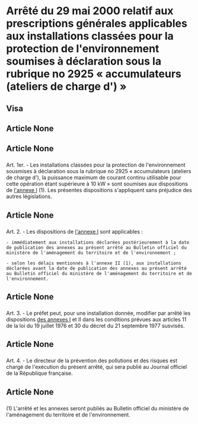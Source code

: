 # Arrêté du 29 mai 2000 relatif aux prescriptions générales applicables aux installations classées pour la protection de l'environnement soumises à déclaration sous la rubrique no 2925 « accumulateurs (ateliers de charge d') »

## Visa

## Article None

### 



## Article None

### 

Art. 1er. -  Les installations classées pour la protection de l'environnement sousmises à déclaration sous la rubrique no 2925 « accumulateurs (ateliers de charge d'), la puissance maximum de courant continu utilisable pour cette opération étant supérieure à 10 kW » sont soumises aux dispositions de [l'annexe I](#annexe-i) (1). Les présentes dispositions s'appliquent sans préjudice des autres législations.

## Article None

### 

Art. 2. -  Les dispositions de [l'annexe I](#annexe-i) sont applicables :

    - immédiatement aux installations déclarées postérieurement à la date de publication des annexes au présent arrêté au Bulletin officiel du ministère de l'aménagement du territoire et de l'environnement ;

    - selon les délais mentionnés à l'annexe II (1), aux installations déclarées avant la date de publication des annexes au présent arrêté au Bulletin officiel du ministère de l'aménagement du territoire et de l'environnement.

## Article None

### 

Art. 3. -  Le préfet peut, pour une installation donnée, modifier par arrêté les dispositions [des annexes I](#annexe-i) et II dans les conditions prévues aux articles 11 de la loi du 19 juillet 1976 et 30 du décret du 21 septembre 1977 susvisés.

## Article None

### 

Art. 4. -  Le directeur de la prévention des pollutions et des risques est chargé de l'exécution du présent arrêté, qui sera publié au Journal officiel de la République française.

## Article None

### 

(1) L'arrêté et les annexes seront publiés au Bulletin officiel du ministère de l'aménagement du territoire et de l'environnement.